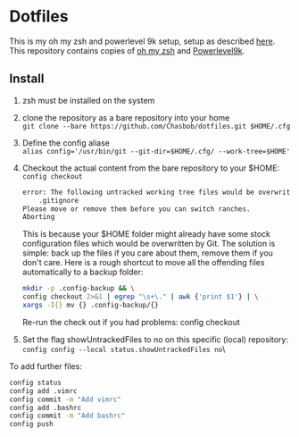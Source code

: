 # Dotfiles

This is my oh my zsh and powerlevel 9k setup, setup as described [here](https://www.atlassian.com/git/tutorials/dotfiles).\
This repository contains copies of [oh my zsh](https://github.com/robbyrussell/oh-my-zsh) and [Powerlevel9k](https://github.com/bhilburn/powerlevel9k).

## Install

1. zsh must be installed on the system
2. clone the repository as a bare repository into your home\
    ```git clone --bare https://github.com/Chasbob/dotfiles.git $HOME/.cfg```
3. Define the config aliase\
    ```alias config='/usr/bin/git --git-dir=$HOME/.cfg/ --work-tree=$HOME'```
4. Checkout the actual content from the bare repository to your $HOME:
    ```config checkout```

    ```bash
    error: The following untracked working tree files would be overwritten by checkout:
        .gitignore
    Please move or remove them before you can switch ranches.
    Aborting
    ```

    This is because your $HOME folder might already have some stock configuration files which would be overwritten by Git. The solution is simple: back up the files if you care about them, remove them if you don't care. Here is a rough shortcut to move all the offending files automatically to a backup folder:

    ```bash
    mkdir -p .config-backup && \
    config checkout 2>&1 | egrep "\s+\." | awk {'print $1'} | \
    xargs -I{} mv {} .config-backup/{}
    ```

    Re-run the check out if you had problems:
    config checkout

5. Set the flag showUntrackedFiles to no on this specific (local) repository:\
    ```config config --local status.showUntrackedFiles no```\

To add further files:

```bash
config status
config add .vimrc
config commit -m "Add vimrc"
config add .bashrc
config commit -m "Add bashrc"
config push
```
